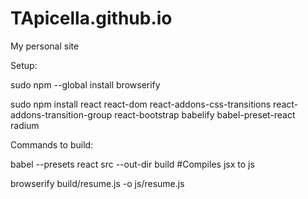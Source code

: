 # TApicella.github.io
My personal site

Setup:

sudo npm --global install browserify

sudo npm install react react-dom react-addons-css-transitions react-addons-transition-group react-bootstrap babelify babel-preset-react radium 





Commands to build:

babel --presets react src --out-dir build   #Compiles jsx to js

browserify build/resume.js -o js/resume.js